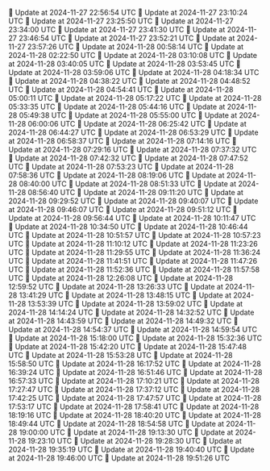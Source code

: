 🔄 Update at 2024-11-27 22:56:54 UTC
🔄 Update at 2024-11-27 23:10:24 UTC
🔄 Update at 2024-11-27 23:25:50 UTC
🔄 Update at 2024-11-27 23:34:00 UTC
🔄 Update at 2024-11-27 23:41:30 UTC
🔄 Update at 2024-11-27 23:46:54 UTC
🔄 Update at 2024-11-27 23:52:21 UTC
🔄 Update at 2024-11-27 23:57:26 UTC
🔄 Update at 2024-11-28 00:58:14 UTC
🔄 Update at 2024-11-28 02:22:50 UTC
🔄 Update at 2024-11-28 03:10:08 UTC
🔄 Update at 2024-11-28 03:40:05 UTC
🔄 Update at 2024-11-28 03:53:45 UTC
🔄 Update at 2024-11-28 03:59:06 UTC
🔄 Update at 2024-11-28 04:18:34 UTC
🔄 Update at 2024-11-28 04:38:22 UTC
🔄 Update at 2024-11-28 04:48:52 UTC
🔄 Update at 2024-11-28 04:54:41 UTC
🔄 Update at 2024-11-28 05:00:11 UTC
🔄 Update at 2024-11-28 05:17:22 UTC
🔄 Update at 2024-11-28 05:33:35 UTC
🔄 Update at 2024-11-28 05:44:16 UTC
🔄 Update at 2024-11-28 05:49:38 UTC
🔄 Update at 2024-11-28 05:55:00 UTC
🔄 Update at 2024-11-28 06:00:06 UTC
🔄 Update at 2024-11-28 06:25:42 UTC
🔄 Update at 2024-11-28 06:44:27 UTC
🔄 Update at 2024-11-28 06:53:29 UTC
🔄 Update at 2024-11-28 06:58:37 UTC
🔄 Update at 2024-11-28 07:14:16 UTC
🔄 Update at 2024-11-28 07:29:16 UTC
🔄 Update at 2024-11-28 07:37:32 UTC
🔄 Update at 2024-11-28 07:42:32 UTC
🔄 Update at 2024-11-28 07:47:52 UTC
🔄 Update at 2024-11-28 07:53:23 UTC
🔄 Update at 2024-11-28 07:58:36 UTC
🔄 Update at 2024-11-28 08:19:06 UTC
🔄 Update at 2024-11-28 08:40:00 UTC
🔄 Update at 2024-11-28 08:51:33 UTC
🔄 Update at 2024-11-28 08:56:40 UTC
🔄 Update at 2024-11-28 09:11:20 UTC
🔄 Update at 2024-11-28 09:29:52 UTC
🔄 Update at 2024-11-28 09:40:07 UTC
🔄 Update at 2024-11-28 09:46:07 UTC
🔄 Update at 2024-11-28 09:51:12 UTC
🔄 Update at 2024-11-28 09:56:44 UTC
🔄 Update at 2024-11-28 10:11:47 UTC
🔄 Update at 2024-11-28 10:34:50 UTC
🔄 Update at 2024-11-28 10:46:44 UTC
🔄 Update at 2024-11-28 10:51:57 UTC
🔄 Update at 2024-11-28 10:57:23 UTC
🔄 Update at 2024-11-28 11:10:12 UTC
🔄 Update at 2024-11-28 11:23:26 UTC
🔄 Update at 2024-11-28 11:29:55 UTC
🔄 Update at 2024-11-28 11:36:24 UTC
🔄 Update at 2024-11-28 11:41:51 UTC
🔄 Update at 2024-11-28 11:47:26 UTC
🔄 Update at 2024-11-28 11:52:36 UTC
🔄 Update at 2024-11-28 11:57:58 UTC
🔄 Update at 2024-11-28 12:26:08 UTC
🔄 Update at 2024-11-28 12:59:52 UTC
🔄 Update at 2024-11-28 13:26:33 UTC
🔄 Update at 2024-11-28 13:41:29 UTC
🔄 Update at 2024-11-28 13:48:15 UTC
🔄 Update at 2024-11-28 13:53:39 UTC
🔄 Update at 2024-11-28 13:59:02 UTC
🔄 Update at 2024-11-28 14:14:24 UTC
🔄 Update at 2024-11-28 14:32:52 UTC
🔄 Update at 2024-11-28 14:43:59 UTC
🔄 Update at 2024-11-28 14:49:32 UTC
🔄 Update at 2024-11-28 14:54:37 UTC
🔄 Update at 2024-11-28 14:59:54 UTC
🔄 Update at 2024-11-28 15:18:00 UTC
🔄 Update at 2024-11-28 15:32:36 UTC
🔄 Update at 2024-11-28 15:42:20 UTC
🔄 Update at 2024-11-28 15:47:48 UTC
🔄 Update at 2024-11-28 15:53:28 UTC
🔄 Update at 2024-11-28 15:58:50 UTC
🔄 Update at 2024-11-28 16:17:52 UTC
🔄 Update at 2024-11-28 16:39:24 UTC
🔄 Update at 2024-11-28 16:51:46 UTC
🔄 Update at 2024-11-28 16:57:33 UTC
🔄 Update at 2024-11-28 17:10:21 UTC
🔄 Update at 2024-11-28 17:27:47 UTC
🔄 Update at 2024-11-28 17:37:12 UTC
🔄 Update at 2024-11-28 17:42:25 UTC
🔄 Update at 2024-11-28 17:47:57 UTC
🔄 Update at 2024-11-28 17:53:17 UTC
🔄 Update at 2024-11-28 17:58:41 UTC
🔄 Update at 2024-11-28 18:19:16 UTC
🔄 Update at 2024-11-28 18:40:20 UTC
🔄 Update at 2024-11-28 18:49:44 UTC
🔄 Update at 2024-11-28 18:54:58 UTC
🔄 Update at 2024-11-28 19:00:00 UTC
🔄 Update at 2024-11-28 19:13:30 UTC
🔄 Update at 2024-11-28 19:23:10 UTC
🔄 Update at 2024-11-28 19:28:30 UTC
🔄 Update at 2024-11-28 19:35:19 UTC
🔄 Update at 2024-11-28 19:40:40 UTC
🔄 Update at 2024-11-28 19:46:00 UTC
🔄 Update at 2024-11-28 19:51:26 UTC
